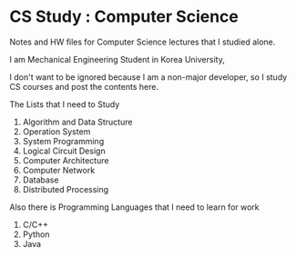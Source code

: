 # CS Study : Computer Science

Notes and HW files for Computer Science lectures that I studied alone.

I am Mechanical Engineering Student in Korea University, 

I don't want to be ignored because I am a non-major developer, so I study CS courses and post the contents here.

The Lists that I need to Study

1. Algorithm and Data Structure
2. Operation System
3. System Programming
4. Logical Circuit Design
5. Computer Architecture
6. Computer Network
7. Database
8. Distributed Processing

Also there is Programming Languages that I need to learn for work

1. C/C++
2. Python
3. Java
